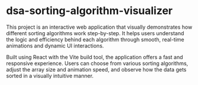 # dsa-sorting-algorithm-visualizer
This project is an interactive web application that visually demonstrates how different sorting algorithms work step-by-step. It helps users understand the logic and efficiency behind each algorithm through smooth, real-time animations and dynamic UI interactions.

Built using React with the Vite build tool, the application offers a fast and responsive experience. Users can choose from various sorting algorithms, adjust the array size and animation speed, and observe how the data gets sorted in a visually intuitive manner.
